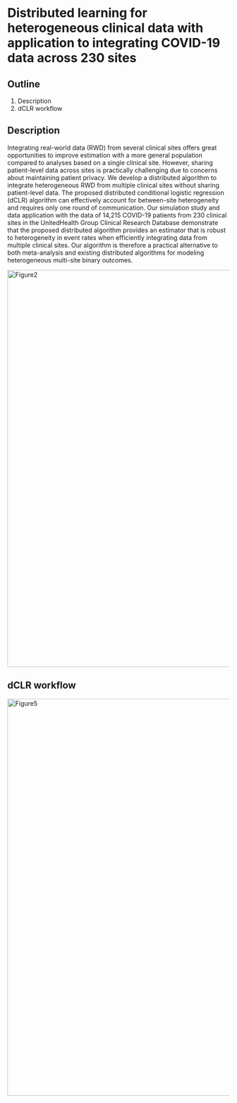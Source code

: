 
Distributed learning for heterogeneous clinical data with application to integrating COVID-19 data across 230 sites
==============================================


## Outline
1. Description
2. dCLR workflow


## Description
Integrating real-world data (RWD) from several clinical sites offers great opportunities to improve estimation with a more general population compared to analyses based on a single clinical site. However, sharing patient-level data across sites is practically challenging due to concerns about maintaining patient privacy. We develop a distributed algorithm to integrate heterogeneous RWD from multiple clinical sites without sharing patient-level data. The proposed distributed conditional logistic regression (dCLR) algorithm can effectively account for between-site heterogeneity and requires only one round of communication. Our simulation study and data application with the data of 14,215 COVID-19 patients from 230 clinical sites in the UnitedHealth Group Clinical Research Database demonstrate that the proposed distributed algorithm provides an estimator that is robust to heterogeneity in event rates when efficiently integrating data from multiple clinical sites. Our algorithm is therefore a practical alternative to both meta-analysis and existing distributed algorithms for modeling heterogeneous multi-site binary outcomes.


<img width="900" alt="Figure2" src="https://user-images.githubusercontent.com/38872447/173111171-0fcdccb8-fbe8-4907-80f3-0c075c145dd3.png">


## dCLR workflow 
<img width="900" alt="Figure5" src="https://user-images.githubusercontent.com/38872447/173111146-c0b33925-14d6-4e7c-915b-0d8a696652db.png">

